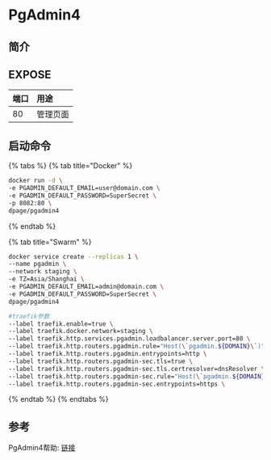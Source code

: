# PgAdmin4

## 简介



## EXPOSE

| 端口 | 用途 |
| :--- | :--- |
| 80 | 管理页面 |



## 启动命令

{% tabs %}
{% tab title="Docker" %}
```bash
docker run -d \
-e PGADMIN_DEFAULT_EMAIL=user@domain.com \
-e PGADMIN_DEFAULT_PASSWORD=SuperSecret \
-p 8082:80 \
dpage/pgadmin4
```
{% endtab %}

{% tab title="Swarm" %}
```bash
docker service create --replicas 1 \
--name pgadmin \
--network staging \
-e TZ=Asia/Shanghai \
-e PGADMIN_DEFAULT_EMAIL=admin@domain.com \
-e PGADMIN_DEFAULT_PASSWORD=SuperSecret \
dpage/pgadmin4

#traefik参数
--label traefik.enable=true \
--label traefik.docker.network=staging \
--label traefik.http.services.pgadmin.loadbalancer.server.port=80 \
--label traefik.http.routers.pgadmin.rule="Host(\`pgadmin.${DOMAIN}\`)" \
--label traefik.http.routers.pgadmin.entrypoints=http \
--label traefik.http.routers.pgadmin-sec.tls=true \
--label traefik.http.routers.pgadmin-sec.tls.certresolver=dnsResolver \
--label traefik.http.routers.pgadmin-sec.rule="Host(\`pgadmin.${DOMAIN}\`)" \
--label traefik.http.routers.pgadmin-sec.entrypoints=https \
```
{% endtab %}
{% endtabs %}



##  参考

PgAdmin4帮助: [链接](https://www.pgadmin.org/docs/pgadmin4/latest/container_deployment.html)

